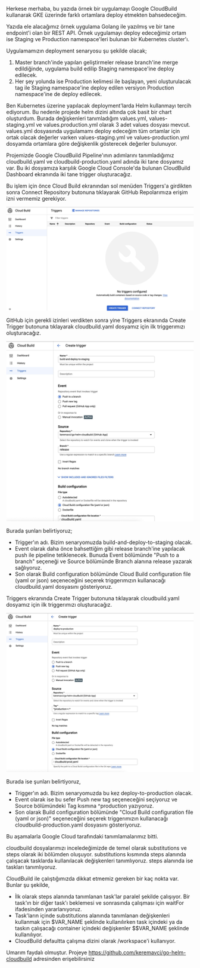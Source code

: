 Herkese merhaba, bu yazıda örnek bir uygulamayı Google CloudBuild kullanarak GKE üzerinde farklı ortamlara deploy etmekten bahsedeceğim.

Yazıda ele alacağımız örnek uygulama Golang ile yazılmış ve bir tane endpoint'i olan bir REST API. Örnek uygulamayı deploy edeceğimiz ortam ise Staging ve Production namespace'leri bulunan bir Kubernetes cluster'ı.

Uygulamamızın deployment senaryosu şu şekilde olacak;

1. Master branch'inde yapılan geliştirmeler release branch'ine merge edildiğinde, uygulama build edilip Staging namespace'ine deploy edilecek.
2. Her şey yolunda ise Production kelimesi ile başlayan, yeni oluşturulacak tag ile Staging namespace'ine deploy edilen versiyon Production namespace'ine de deploy edilecek.

Ben Kubernetes üzerine yapılacak deployment'larda Helm kullanmayı tercih ediyorum. Bu nedenle projede helm dizini altında çok basit bir chart oluşturdum. Burada  değişkenleri tanımladığım values.yml, values-staging.yml ve values.production.yml olarak 3 adet values dosyası mevcut. values.yml dosyasında uygulamamı deploy edeceğim tüm ortamlar için ortak olacak değerler varken values-staging.yml ve values-production.yml dosyamda ortamlara göre değişkenlik gösterecek değerler bulunuyor.

Projemizde Google CloudBuild Pipeline'ının adımlarını tanımladığımız cloudbuild.yaml ve cloudbuild-production.yaml adında iki tane dosyamız var. Bu iki dosyamıza karşılık Google Cloud Console'da bulunan CloudBuild Dashboard ekranında iki tane trigger oluşturacağız.

Bu işlem için önce Cloud Build ekranından sol menüden Triggers'a girdikten sonra Connect Repository butonuna tıklayarak GitHub Repolarımıza erişim izni vermemiz gerekiyor.

![Alt text](docs/1.jpg?raw=true "Connect Repository")

GitHub için gerekli izinleri verdikten sonra yine Triggers ekranında Create Trigger butonuna tıklayarak cloudbuild.yaml dosyamız için ilk triggerımızı oluşturacağız.

![Alt text](docs/2.jpg?raw=true "Create CloudBuild Staging Trigger ")

Burada şunları belirtiyoruz;
 - Trigger'ın adı. Bizim senaryomuzda build-and-deploy-to-staging olacak.
 - Event olarak daha önce bahsettiğim gibi release branch'ine yapılacak push ile pipeline tetiklenecek. Bunuda Event bölümünde "Push to a branch" seçeneği ve Source bölümünde Branch alanına release yazarak sağlıyoruz.
 - Son olarak Build configuration bölümünde Cloud Build configuration file (yaml or json) seçeneceğini seçerek triggerımızın kullanacağı cloudbuild.yaml dosyasını gösteriyoruz.

Triggers ekranında Create Trigger butonuna tıklayarak cloudbuild.yaml dosyamız için ilk triggerımızı oluşturacağız.


![Alt text](docs/3.jpg?raw=true "Create CloudBuild Production Trigger ")


Burada ise  şunları belirtiyoruz,
 - Trigger'ın adı. Bizim senaryomuzda bu kez deploy-to-production olacak.
 - Event olarak ise bu sefer Push new tag seçeneceğini seçiyoruz ve Source bölümündeki Tag kısmına ^production yazıyoruz.
 - Son olarak Build configuration bölümünde "Cloud Build configuration file (yaml or json)" seçeneceğini seçerek triggerımızın kullanacağı cloudbuild-production.yaml dosyasını gösteriyoruz.

Bu aşamalarla Google Cloud tarafındaki tanımlamalarımız bitti.

cloudbuild dosyalarımızı inceledeğimizde de temel olarak substitutions ve steps olarak iki bölümden oluşuyor. substitutions kısmında steps alanında çalışacak tasklarda kullanılacak değişkenleri tanımlıyoruz. steps alanında ise taskları tanımlıyoruz.

CloudBuild ile çalıştığımızda dikkat etmemiz gereken bir kaç nokta var. Bunlar şu şekilde,
 - İlk olarak steps alanında tanımlanan task'lar paralel şekilde çalışıyor. Bir task'ın bir diğer task'ı beklemesi ve sonrasında çalışması için waitFor ifadesinden yararlanıyoruz.
 - Task'ların içinde substitutions alanında tanımlanan değişkenleri kullanmak için $VAR_NAME şeklinde kullanılırken task içindeki ya da taskın çalışacağı container içindeki değişkenler $$VAR_NAME şeklinde kullanılıyor. 
 - CloudBuild defaultta çalışma dizini olarak /workspace'i kullanıyor.




Umarım faydalı olmuştur. Projeye https://github.com/keremavci/go-helm-cloudbuild adresinden erişebilirsiniz
